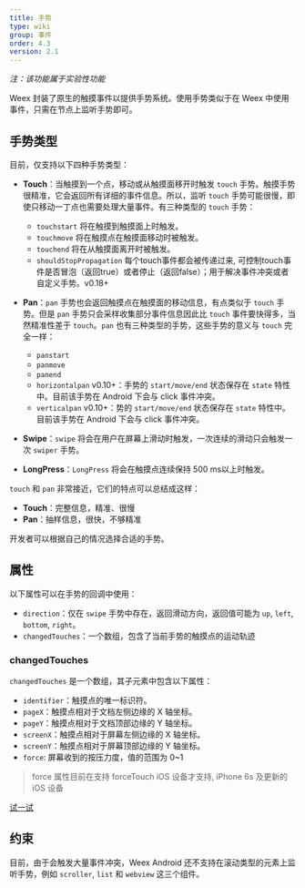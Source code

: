 ```yaml
---
title: 手势
type: wiki
group: 事件
order: 4.3
version: 2.1
---
```


<!-- toc -->

*注：该功能属于实验性功能*

Weex 封装了原生的触摸事件以提供手势系统。使用手势类似于在 Weex 中使用事件，只需在节点上监听手势即可。

## 手势类型

目前，仅支持以下四种手势类型：

- **Touch**：当触摸到一个点，移动或从触摸面移开时触发 `touch` 手势。触摸手势很精准，它会返回所有详细的事件信息。所以，监听 `touch` 手势可能很慢，即使只移动一丁点也需要处理大量事件。有三种类型的 `touch` 手势：

	- `touchstart` 将在触摸到触摸面上时触发。
	- `touchmove` 将在触摸点在触摸面移动时被触发。
	- `touchend` 将在从触摸面离开时被触发。
	- `shouldStopPropagation`   每个touch事件都会被传递过来, 可控制touch事件是否冒泡（返回true）或者停止（返回false）；用于解决事件冲突或者自定义手势。<span class="api-version">v0.18+</span>

- **Pan**：`pan` 手势也会返回触摸点在触摸面的移动信息，有点类似于 `touch` 手势。但是 `pan` 手势只会采样收集部分事件信息因此比 `touch` 事件要快得多，当然精准性差于 `touch`。`pan` 也有三种类型的手势，这些手势的意义与 `touch` 完全一样：

	- `panstart`
	- `panmove`
	- `panend`
	- `horizontalpan` <span class="api-version">v0.10+</span>：手势的 `start/move/end` 状态保存在 `state` 特性中。目前该手势在 Android 下会与 click 事件冲突。
	- `verticalpan` <span class="api-version">v0.10+</span>：势的 `start/move/end` 状态保存在 `state` 特性中。目前该手势在 Android 下会与 click 事件冲突。
- **Swipe**：`swipe` 将会在用户在屏幕上滑动时触发，一次连续的滑动只会触发一次 `swiper` 手势。
- **LongPress**：`LongPress` 将会在触摸点连续保持 500 ms以上时触发。

`touch` 和 `pan` 非常接近，它们的特点可以总结成这样：

- **Touch**：完整信息，精准、很慢
- **Pan**：抽样信息，很快，不够精准

开发者可以根据自己的情况选择合适的手势。

## 属性

以下属性可以在手势的回调中使用：

- `direction`：仅在 `swipe` 手势中存在，返回滑动方向，返回值可能为 `up`, `left`, `bottom`, `right`。
- `changedTouches`：一个数组，包含了当前手势的触摸点的运动轨迹

### changedTouches

`changedTouches` 是一个数组，其子元素中包含以下属性：

- `identifier`：触摸点的唯一标识符。
- `pageX`：触摸点相对于文档左侧边缘的 X 轴坐标。
- `pageY`：触摸点相对于文档顶部边缘的 Y 轴坐标。
- `screenX`：触摸点相对于屏幕左侧边缘的 X 轴坐标。
- `screenY`：触摸点相对于屏幕顶部边缘的 Y 轴坐标。
- `force`: 屏幕收到的按压力度，值的范围为 0~1
> force 属性目前在支持 forceTouch iOS 设备才支持, iPhone 6s 及更新的 iOS 设备

[试一试](http://dotwe.org/vue/91b6929f4f9f97a099a30c516dc2db06)

## 约束

目前，由于会触发大量事件冲突，Weex Android 还不支持在滚动类型的元素上监听手势，例如 `scroller`, `list` 和 `webview` 这三个组件。

